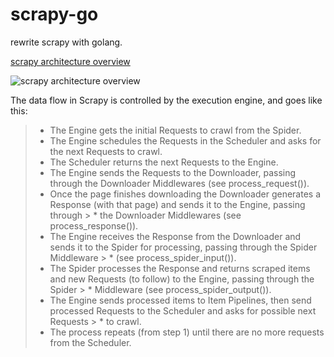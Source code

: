 # scrapy-go
rewrite scrapy with golang.

[scrapy architecture overview](https://doc.scrapy.org/en/latest/topics/architecture.html)

![scrapy architecture overview](https://doc.scrapy.org/en/latest/_images/scrapy_architecture_02.png)


The data flow in Scrapy is controlled by the execution engine, and goes like this:

> * The Engine gets the initial Requests to crawl from the Spider.
> * The Engine schedules the Requests in the Scheduler and asks for the next Requests to crawl.
> * The Scheduler returns the next Requests to the Engine.
> * The Engine sends the Requests to the Downloader, passing through the Downloader Middlewares (see process_request()).
> * Once the page finishes downloading the Downloader generates a Response (with that page) and sends it to the Engine, passing through > * the Downloader Middlewares (see process_response()).
> * The Engine receives the Response from the Downloader and sends it to the Spider for processing, passing through the Spider Middleware > * (see process_spider_input()).
> * The Spider processes the Response and returns scraped items and new Requests (to follow) to the Engine, passing through the Spider > * Middleware (see process_spider_output()).
> * The Engine sends processed items to Item Pipelines, then send processed Requests to the Scheduler and asks for possible next Requests > * to crawl.
> * The process repeats (from step 1) until there are no more requests from the Scheduler.